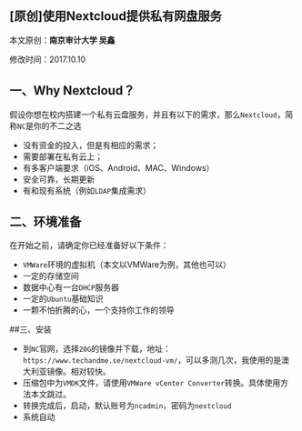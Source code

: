 ## [原创]使用Nextcloud提供私有网盘服务

本文原创：**南京审计大学 吴鑫**

修改时间：2017.10.10

## 一、Why Nextcloud？
假设你想在校内搭建一个私有云盘服务，并且有以下的需求，那么`Nextcloud`，简称`NC`是你的不二之选
- 没有资金的投入，但是有相应的需求；
- 需要部署在私有云上；
- 有多客户端要求（iOS、Android、MAC、Windows）
- 安全可靠，长期更新
- 有和现有系统（例如`LDAP`集成需求）



## 二、环境准备
在开始之前，请确定你已经准备好以下条件：
- `VMWare`环境的虚拟机（本文以VMWare为例，其他也可以）
- 一定的存储空间
- 数据中心有一台`DHCP`服务器
- 一定的`Ubuntu`基础知识
- 一颗不怕折腾的心，一个支持你工作的领导

##三、安装
- 到`NC`官网，选择`20G`的镜像并下载，地址：`https://www.techandme.se/nextcloud-vm/`，可以多测几次，我使用的是澳大利亚镜像。相对较快。
- 压缩包中为`VMDK`文件，请使用`VMWare vCenter Converter`转换。具体使用方法本文跳过。
- 转换完成后，启动，默认账号为`ncadmin`，密码为`nextcloud`
- 系统自动

